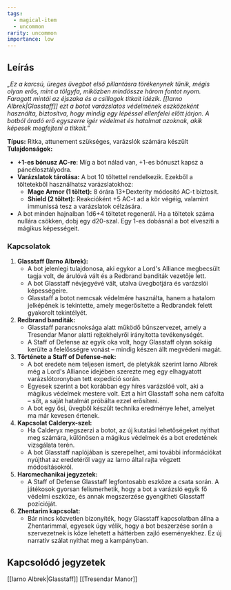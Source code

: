 ```yaml
---
tags:
  - magical-item
  - uncommon
rarity: uncommon
importance: low
---
```

## **Leírás**
*„Ez a karcsú, üreges üvegbot első pillantásra törékenynek tűnik, mégis olyan erős, mint a tölgyfa, miközben mindössze három fontot nyom. Faragott mintái az éjszaka és a csillagok titkait idézik. [[Iarno Albrek|Glasstaff]] ezt a botot varázslatos védelmének eszközeként használta, biztosítva, hogy mindig egy lépéssel ellenfelei előtt járjon. A botból áradó erő egyszerre ígér védelmet és hatalmat azoknak, akik képesek megfejteni a titkait.”*

**Típus:** Ritka, attunement szükséges, varázslók számára készült  
**Tulajdonságok:**

- **+1-es bónusz AC-re**: Míg a bot nálad van, +1-es bónuszt kapsz a páncélosztályodra.
- **Varázslatok tárolása:** A bot 10 töltettel rendelkezik. Ezekből a töltetekből használhatsz varázslatokhoz:
    - **Mage Armor (1 töltet):** 8 órára 13+Dexterity módosító AC-t biztosít.
    - **Shield (2 töltet):** Reakcióként +5 AC-t ad a kör végéig, valamint immunissá tesz a varázslatok célzására.
- A bot minden hajnalban 1d6+4 töltetet regenerál. Ha a töltetek száma nullára csökken, dobj egy d20-szal. Egy 1-es dobásnál a bot elveszíti a mágikus képességeit.

### **Kapcsolatok**
1. **Glasstaff (Iarno Albrek):**
    - A bot jelenlegi tulajdonosa, aki egykor a Lord's Alliance megbecsült tagja volt, de árulóvá vált és a Redbrand banditák vezetője lett.
    - A bot Glasstaff névjegyévé vált, utalva üvegbotjára és varázslói képességeire.
    - Glasstaff a botot nemcsak védelmére használta, hanem a hatalom jelképének is tekintette, amely megerősítette a Redbrandek felett gyakorolt tekintélyét.
2. **Redbrand banditák:**
    - Glasstaff parancsnoksága alatt működő bűnszervezet, amely a Tresendar Manor alatti rejtekhelyről irányította tevékenységét.
    - A Staff of Defense az egyik oka volt, hogy Glasstaff olyan sokáig kerülte a felelősségre vonást – mindig készen állt megvédeni magát.
3. **Története a Staff of Defense-nek:**
    - A bot eredete nem teljesen ismert, de pletykák szerint Iarno Albrek még a Lord's Alliance idejében szerezte meg egy elhagyatott varázslótoronyban tett expedíció során.
    - Egyesek szerint a bot korábban egy híres varázslóé volt, aki a mágikus védelmek mestere volt. Ezt a hírt Glasstaff soha nem cáfolta – sőt, a saját hatalmát próbálta ezzel erősíteni.
    - A bot egy ősi, üvegből készült technika eredménye lehet, amelyet ma már kevesen értenek.
4. **Kapcsolat Calderyx-szel:**
    - Ha Calderyx megszerzi a botot, az új kutatási lehetőségeket nyithat meg számára, különösen a mágikus védelmek és a bot eredetének vizsgálata terén.
    - A bot Glasstaff naplójában is szerepelhet, ami további információkat nyújthat az eredetéről vagy az Iarno által rajta végzett módosításokról.
5. **Harcmechanikai jegyzetek:**
    - A Staff of Defense Glasstaff legfontosabb eszköze a csata során. A játékosok gyorsan felismerhetik, hogy a bot a varázsló egyik fő védelmi eszköze, és annak megszerzése gyengítheti Glasstaff pozícióját.
6. **Zhentarim kapcsolat:**
    - Bár nincs közvetlen bizonyíték, hogy Glasstaff kapcsolatban állna a Zhentarimmal, egyesek úgy vélik, hogy a bot beszerzése során a szervezetnek is köze lehetett a háttérben zajló eseményekhez. Ez új narratív szálat nyithat meg a kampányban.
## **Kapcsolódó jegyzetek**

[[Iarno Albrek|Glasstaff]]
[[Tresendar Manor]]